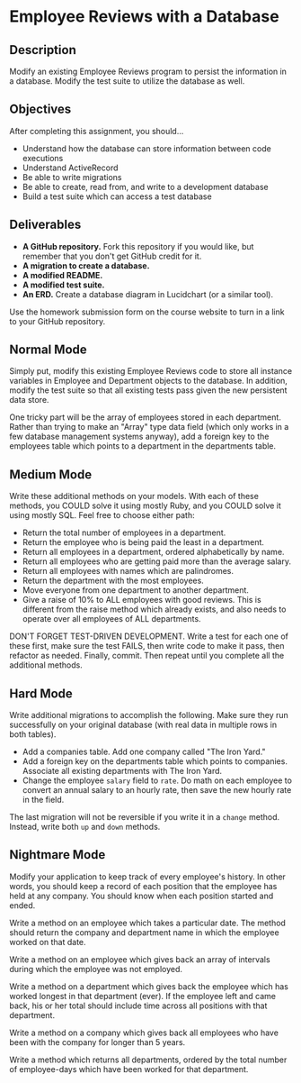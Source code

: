 # Employee Reviews with a Database

## Description

Modify an existing Employee Reviews program to persist the information in a database.  Modify the test suite to utilize the database as well.

## Objectives

After completing this assignment, you should...

* Understand how the database can store information between code executions
* Understand ActiveRecord
* Be able to write migrations
* Be able to create, read from, and write to a development database
* Build a test suite which can access a test database

## Deliverables

* **A GitHub repository.**  Fork this repository if you would like, but remember that you don't get GitHub credit for it.
* **A migration to create a database.**
* **A modified README.**
* **A modified test suite.**
* **An ERD.** Create a database diagram in Lucidchart (or a similar tool).

Use the homework submission form on the course website to turn in a link to your GitHub repository.

## Normal Mode

Simply put, modify this existing Employee Reviews code to store all instance variables in Employee and Department objects to the database.  In addition, modify the test suite so that all existing tests pass given the new persistent data store.

One tricky part will be the array of employees stored in each department.  Rather than trying to make an "Array" type data field (which only works in a few database management systems anyway), add a foreign key to the employees table which points to a department in the departments table.

## Medium Mode

Write these additional methods on your models.  With each of these methods, you COULD solve it using mostly Ruby, and you COULD solve it using mostly SQL.  Feel free to choose either path:

* Return the total number of employees in a department.
* Return the employee who is being paid the least in a department.
* Return all employees in a department, ordered alphabetically by name.
* Return all employees who are getting paid more than the average salary.
* Return all employees with names which are palindromes.
* Return the department with the most employees.
* Move everyone from one department to another department.
* Give a raise of 10% to ALL employees with good reviews.  This is different from the raise method which already exists, and also needs to operate over all employees of ALL departments.

DON'T FORGET TEST-DRIVEN DEVELOPMENT.  Write a test for each one of these first, make sure the test FAILS, then write code to make it pass, then refactor as needed.  Finally, commit.  Then repeat until you complete all the additional methods.

## Hard Mode

Write additional migrations to accomplish the following.  Make sure they run successfully on your original database (with real data in multiple rows in both tables).

* Add a companies table.  Add one company called "The Iron Yard."
* Add a foreign key on the departments table which points to companies. Associate all existing departments with The Iron Yard.
* Change the employee `salary` field to `rate`.  Do math on each employee to convert an annual salary to an hourly rate, then save the new hourly rate in the field.

The last migration will not be reversible if you write it in a `change` method.  Instead, write both `up` and `down` methods.

## Nightmare Mode

Modify your application to keep track of every employee's history.  In other words, you should keep a record of each position that the employee has held at any company.  You should know when each position started and ended.

Write a method on an employee which takes a particular date.  The method should return the company and department name in which the employee worked on that date.

Write a method on an employee which gives back an array of intervals during which the employee was not employed.

Write a method on a department which gives back the employee which has worked longest in that department (ever).  If the employee left and came back, his or her total should include time across all positions with that department.

Write a method on a company which gives back all employees who have been with the company for longer than 5 years.

Write a method which returns all departments, ordered by the total number of employee-days which have been worked for that department.
